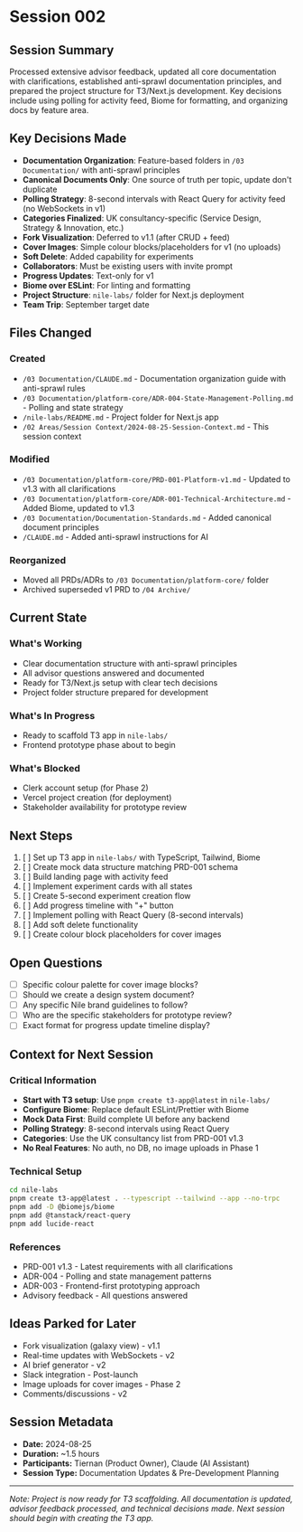 # Session 002

## Session Summary
Processed extensive advisor feedback, updated all core documentation with clarifications, established anti-sprawl documentation principles, and prepared the project structure for T3/Next.js development. Key decisions include using polling for activity feed, Biome for formatting, and organizing docs by feature area.

## Key Decisions Made

- **Documentation Organization**: Feature-based folders in `/03 Documentation/` with anti-sprawl principles
- **Canonical Documents Only**: One source of truth per topic, update don't duplicate
- **Polling Strategy**: 8-second intervals with React Query for activity feed (no WebSockets in v1)
- **Categories Finalized**: UK consultancy-specific (Service Design, Strategy & Innovation, etc.)
- **Fork Visualization**: Deferred to v1.1 (after CRUD + feed)
- **Cover Images**: Simple colour blocks/placeholders for v1 (no uploads)
- **Soft Delete**: Added capability for experiments
- **Collaborators**: Must be existing users with invite prompt
- **Progress Updates**: Text-only for v1
- **Biome over ESLint**: For linting and formatting
- **Project Structure**: `nile-labs/` folder for Next.js deployment
- **Team Trip**: September target date

## Files Changed

### Created
- `/03 Documentation/CLAUDE.md` - Documentation organization guide with anti-sprawl rules
- `/03 Documentation/platform-core/ADR-004-State-Management-Polling.md` - Polling and state strategy
- `/nile-labs/README.md` - Project folder for Next.js app
- `/02 Areas/Session Context/2024-08-25-Session-Context.md` - This session context

### Modified
- `/03 Documentation/platform-core/PRD-001-Platform-v1.md` - Updated to v1.3 with all clarifications
- `/03 Documentation/platform-core/ADR-001-Technical-Architecture.md` - Added Biome, updated to v1.3
- `/03 Documentation/Documentation-Standards.md` - Added canonical document principles
- `/CLAUDE.md` - Added anti-sprawl instructions for AI

### Reorganized
- Moved all PRDs/ADRs to `/03 Documentation/platform-core/` folder
- Archived superseded v1 PRD to `/04 Archive/`

## Current State

### What's Working
- Clear documentation structure with anti-sprawl principles
- All advisor questions answered and documented
- Ready for T3/Next.js setup with clear tech decisions
- Project folder structure prepared for development

### What's In Progress
- Ready to scaffold T3 app in `nile-labs/`
- Frontend prototype phase about to begin

### What's Blocked
- Clerk account setup (for Phase 2)
- Vercel project creation (for deployment)
- Stakeholder availability for prototype review

## Next Steps

1. [ ] Set up T3 app in `nile-labs/` with TypeScript, Tailwind, Biome
2. [ ] Create mock data structure matching PRD-001 schema
3. [ ] Build landing page with activity feed
4. [ ] Implement experiment cards with all states
5. [ ] Create 5-second experiment creation flow
6. [ ] Add progress timeline with "+" button
7. [ ] Implement polling with React Query (8-second intervals)
8. [ ] Add soft delete functionality
9. [ ] Create colour block placeholders for cover images

## Open Questions

- [ ] Specific colour palette for cover image blocks?
- [ ] Should we create a design system document?
- [ ] Any specific Nile brand guidelines to follow?
- [ ] Who are the specific stakeholders for prototype review?
- [ ] Exact format for progress update timeline display?

## Context for Next Session

### Critical Information
- **Start with T3 setup**: Use `pnpm create t3-app@latest` in `nile-labs/`
- **Configure Biome**: Replace default ESLint/Prettier with Biome
- **Mock Data First**: Build complete UI before any backend
- **Polling Strategy**: 8-second intervals using React Query
- **Categories**: Use the UK consultancy list from PRD-001 v1.3
- **No Real Features**: No auth, no DB, no image uploads in Phase 1

### Technical Setup
```bash
cd nile-labs
pnpm create t3-app@latest . --typescript --tailwind --app --no-trpc
pnpm add -D @biomejs/biome
pnpm add @tanstack/react-query
pnpm add lucide-react
```

### References
- PRD-001 v1.3 - Latest requirements with all clarifications
- ADR-004 - Polling and state management patterns
- ADR-003 - Frontend-first prototyping approach
- Advisory feedback - All questions answered

## Ideas Parked for Later

- Fork visualization (galaxy view) - v1.1
- Real-time updates with WebSockets - v2
- AI brief generator - v2
- Slack integration - Post-launch
- Image uploads for cover images - Phase 2
- Comments/discussions - v2

## Session Metadata
- **Date:** 2024-08-25
- **Duration:** ~1.5 hours
- **Participants:** Tiernan (Product Owner), Claude (AI Assistant)
- **Session Type:** Documentation Updates & Pre-Development Planning

---

*Note: Project is now ready for T3 scaffolding. All documentation is updated, advisor feedback processed, and technical decisions made. Next session should begin with creating the T3 app.*